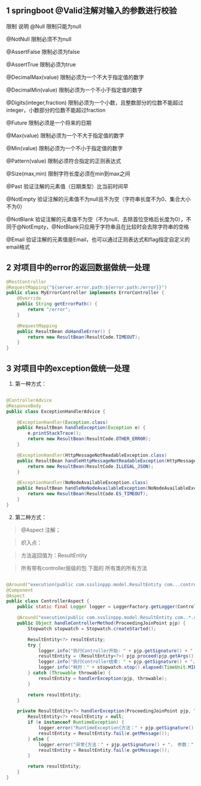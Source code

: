 ## 1 springboot @Valid注解对输入的参数进行校验

限制 说明 
@Null 限制只能为null

@NotNull 限制必须不为null 

@AssertFalse 限制必须为false 

@AssertTrue 限制必须为true 

@DecimalMax(value) 限制必须为一个不大于指定值的数字 

@DecimalMin(value) 限制必须为一个不小于指定值的数字 

@Digits(integer,fraction) 限制必须为一个小数，且整数部分的位数不能超过integer，小数部分的位数不能超过fraction 

@Future 限制必须是一个将来的日期 

@Max(value) 限制必须为一个不大于指定值的数字 

@Min(value) 限制必须为一个不小于指定值的数字 

@Pattern(value) 限制必须符合指定的正则表达式 

@Size(max,min) 限制字符长度必须在min到max之间 

@Past 验证注解的元素值（日期类型）比当前时间早 

@NotEmpty 验证注解的元素值不为null且不为空（字符串长度不为0、集合大小不为0）

@NotBlank 验证注解的元素值不为空（不为null、去除首位空格后长度为0），不同于@NotEmpty，@NotBlank只应用于字符串且在比较时会去除字符串的空格 

@Email 验证注解的元素值是Email，也可以通过正则表达式和flag指定自定义的email格式 

## 2 对项目中的error的返回数据做统一处理

```java
@RestController
@RequestMapping("${server.error.path:${error.path:/error}}")
public class MyErrorController implements ErrorController {
    @Override
    public String getErrorPath() {
        return "/error";
    }

    @RequestMapping
    public ResultBean doHandleError() {
        return new ResultBean(ResultCode.TIMEOUT);
    }
}
```

## 3 对项目中的exception做统一处理

1) 第一种方式：
```java

@ControllerAdvice
@ResponseBody
public class ExceptionHandlerAdvice {

    @ExceptionHandler(Exception.class)
    public ResultBean handleException(Exception e) {
        e.printStackTrace();
        return new ResultBean(ResultCode.OTHER_ERROR);
    }

    @ExceptionHandler(HttpMessageNotReadableException.class)
    public ResultBean handleHttpMessageNotReadableException(HttpMessageNotReadableException e) {
        return new ResultBean(ResultCode.ILLEGAL_JSON);
    }

    @ExceptionHandler(NoNodeAvailableException.class)
    public ResultBean handleNoNodeAvailableException(NoNodeAvailableException e) {
        return new ResultBean(ResultCode.ES_TIMEOUT);
    }
}

```

2) 第二种方式：

> @Aspect 注解；

> 织入点：

> 方法返回值为：ResultEntity

> 所有带有controller层级的包 下面的 所有类的所有方法

```java

@Around("execution(public com.ssslinppp.model.ResultEntity com...controller...*(..))")
@Component
@Aspect
public class ControllerAspect {
    public static final Logger logger = LoggerFactory.getLogger(ControllerAspect.class);

    @Around("execution(public com.ssslinppp.model.ResultEntity com..*.controller..*.*(..))")
    public Object handleControllerMethod(ProceedingJoinPoint pjp) {
        Stopwatch stopwatch = Stopwatch.createStarted();

        ResultEntity<?> resultEntity;
        try {
            logger.info("执行Controller开始: " + pjp.getSignature() + " 参数：" + Lists.newArrayList(pjp.getArgs()).toString());
            resultEntity = (ResultEntity<?>) pjp.proceed(pjp.getArgs());
            logger.info("执行Controller结束: " + pjp.getSignature() + "， 返回值：" + resultEntity.toString());
            logger.info("耗时：" + stopwatch.stop().elapsed(TimeUnit.MILLISECONDS) + "(毫秒).");
        } catch (Throwable throwable) {
            resultEntity = handlerException(pjp, throwable);
        }

        return resultEntity;
    }

    private ResultEntity<?> handlerException(ProceedingJoinPoint pjp, Throwable e) {
        ResultEntity<?> resultEntity = null;
        if (e instanceof RuntimeException) {
            logger.error("RuntimeException{方法：" + pjp.getSignature() + "， 参数：" + pjp.getArgs() + ",异常：" + e.getMessage() + "}", e);
            resultEntity = ResultEntity.fail(e.getMessage());
        } else {
            logger.error("异常{方法：" + pjp.getSignature() + "， 参数：" + pjp.getArgs() + ",异常：" + e.getMessage() + "}", e);
            resultEntity = ResultEntity.fail(e.getMessage());
        }

        return resultEntity;
    }
}

```

